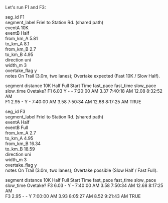 Let's run F1 and F3:

seg_id			F1									
segment_label	Friel to Station Rd. (shared path)									
eventA			10K									
eventB			Half									
from_km_A		5.81									
to_km_A			8.1									
from_km_B		2.7									
to_km_B			4.95									
direction		uni									
width_m			3									
overtake_flag	y									
notes			On Trail (3.0m, two lanes); Overtake expected (Fast 10K / Slow Half).									
										
segment 	distance	10K	Half	Full	Start Time	fast_pace	fast_time	slow_pace	slow_time	Ovetake?
F1			6.03		Y	-		-		7:20:00 AM	3.37		7:40:18 AM	12.08		8:32:52 AM	
F1			2.95		-	Y		-		7:40:00 AM	3.58		7:50:34 AM	12.68		8:17:25 AM	TRUE


seg_id			F3									
segment_label	Friel to Station Rd. (shared path)									
eventA			Half									
eventB			Full									
from_km_A		2.7									
to_km_A			4.95									
from_km_B		16.34									
to_km_B			18.59									
direction		uni									
width_m			3									
overtake_flag	y									
notes			On Trail (3.0m, two lanes); Overtake possible (Slow Half / Fast Full).									
										
segment	distance	10K	Half	Full	Start Time	fast_pace	fast_time	slow_pace	slow_time	Ovetake?
F3		6.03		-	Y		-		7:40:00 AM	3.58 		7:50:34 AM	12.68		8:17:25 AM	
F3		2.95		-	-		Y		7:00:00 AM	3.93 		8:05:27 AM	8.52		9:21:43 AM	TRUE